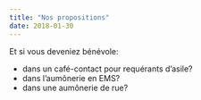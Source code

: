 ```yaml
---
title: "Nos propositions"
date: 2018-01-30
---
```


Et si vous deveniez bénévole:

- dans un café-contact pour requérants d’asile?
- dans l’aumônerie en EMS?
- dans une aumônerie de rue?
